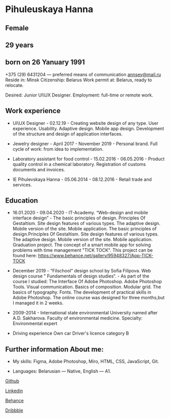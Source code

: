 # Pihuleuskaya Hanna

## Female
## 29 years 
## born on 26 Yanuary 1991

+375 (29) 6431204 — preferred means of communication annsey@mail.ru
Reside in: Minsk 
Citizenship: Belarus 
Work permit at: Belarus, ready to relocate.

Desired: Junior UI\UX Designer.
Employment: full-time or remote work.

## Work experience 

- UI\UX Designer - 02.12.19 - Creating website design of any type. User experience. Usability. Adaptive design. Mobile app design. Development of the structure and design of application interfaces.

- Jewelry designer - April 2017 - November 2019 - Personal brand. Full cycle of work: from idea to implementation.

- Laboratory assistant for food control - 15.02.2016 - 06.05.2016 - Product quality control in a chemical laboratory. Registration of customs documents and invoices.

- IE Pihulevskaya Hanna - 05.06.2014 - 08.12.2016 - Retail trade and services. 

## Education

- 16.01.2020 - 09.04.2020 - IT-Academy. “Web-design and mobile interface design” - The basic principles of design. Principles Of Gestaltism. Site design features of various types. The adaptive design. Mobile version of the site. Mobile application. The basic principles of design.Principles Of Gestaltism. Site design features of various types. The adaptive design. Mobile version of the site. Mobile application.
Graduation project. The concept of a smart mobile app for solving problems with time management "TICK TOCK". 
This project can be found here: 
https://www.behance.net/gallery/95948327/App-TICK-TOCK

- December 2019 - “Filschool” design school by Sofia Filipova. Web design course " Fundamentals of design studies“. - As part of the course I studied: The Interface Of Adobe Photoshop. Adobe Photoshop Tools. Visual communication. Basics of composition. Modular grid. The basics of typography. Fonts. The development of practical skills in Adobe Photoshop. The online course was designed for three months,but I managed it in 2 weeks. 

- 2009-2014 - International state environmental University named after A.D. Sakharova.
Faculty of environmental medicine. 
Specialty: Environmental expert

- Driving experience Own car Driver's licence category B

## Further information About me: 

- My skills: Figma, Adobe Photoshop, Miro, HTML, CSS, JavaScript, Git.

- Languages: Belarusian — Native, English — A1.


[Github](https://github.com/missmilliss)

[Linkedin](linkedin.com/in/ann-pihulevskaya-445b1419a)

[Behance](https://www.behance.net/annpihulevskaya)

[Dribbble](https://dribbble.com/missmilliss)


